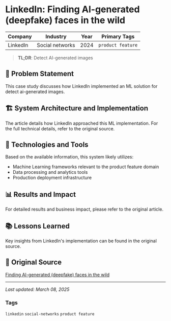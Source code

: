# LinkedIn: Finding AI-generated (deepfake) faces in the wild

| Company | Industry | Year | Primary Tags | 
|---------|----------|------|--------------|
| LinkedIn | Social networks | 2024 | `product feature` |

> **TL;DR**: Detect AI-generated images

## 📝 Problem Statement

This case study discusses how LinkedIn implemented an ML solution for detect ai-generated images.

## 🏗️ System Architecture and Implementation

The article details how LinkedIn approached this ML implementation. For the full technical details, refer to the original source.

## 🔧 Technologies and Tools

Based on the available information, this system likely utilizes:

- Machine Learning frameworks relevant to the product feature domain
- Data processing and analytics tools
- Production deployment infrastructure

## 📊 Results and Impact

For detailed results and business impact, please refer to the original article.

## 📚 Lessons Learned

Key insights from LinkedIn's implementation can be found in the original source.

## 🔗 Original Source

[Finding AI-generated (deepfake) faces in the wild](https://arxiv.org/abs/2311.08577)

---

*Last updated: March 08, 2025*

### Tags

`linkedin` `social-networks` `product feature`
